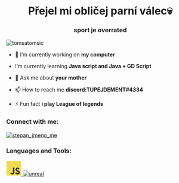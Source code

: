 <h1 align="center">Přejel mi obličej parní válec💀</h1>
<h3 align="center">sport je overrated</h3>

<p align="left"> <img src="https://komarev.com/ghpvc/?username=tomsatomsic&label=Profile%20views&color=0e75b6&style=flat" alt="tomsatomsic" /> </p>

- 🔭 I’m currently working on **my computer**

-  I’m currently learning **Java script and Java + GD Script**

- 💬 Ask me about **your mother**

- 📫 How to reach me **discord:TUPEJDEMENT#4334**

- ⚡ Fun fact **i play League of legends**

<h3 align="left">Connect with me:</h3>
<p align="left">
<a href="https://instagram.com/stepan_jmeno_me" target="blank"><img align="center" src="https://raw.githubusercontent.com/rahuldkjain/github-profile-readme-generator/master/src/images/icons/Social/instagram.svg" alt="stepan_jmeno_me" height="30" width="40" /></a>
</p>

<h3 align="left">Languages and Tools:</h3>
<p align="left"> <a href="https://developer.mozilla.org/en-US/docs/Web/JavaScript" target="_blank" rel="noreferrer"> <img src="https://raw.githubusercontent.com/devicons/devicon/master/icons/javascript/javascript-original.svg" alt="javascript" width="40" height="40"/> </a> <a href="https://unrealengine.com/" target="_blank" rel="noreferrer"> <img src="https://raw.githubusercontent.com/kenangundogan/fontisto/036b7eca71aab1bef8e6a0518f7329f13ed62f6b/icons/svg/brand/unreal-engine.svg" alt="unreal" width="40" height="40"/> </a> </p>
